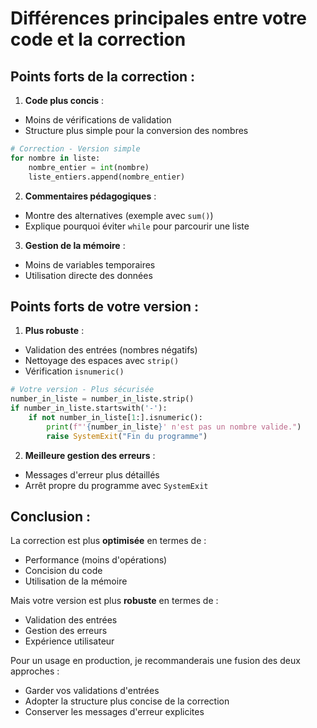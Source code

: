 # Différences principales entre votre code et la correction

## Points forts de la correction :
1. **Code plus concis** :
- Moins de vérifications de validation 
- Structure plus simple pour la conversion des nombres

```python
# Correction - Version simple
for nombre in liste:
    nombre_entier = int(nombre)
    liste_entiers.append(nombre_entier)
```

2. **Commentaires pédagogiques** :
- Montre des alternatives (exemple avec `sum()`)
- Explique pourquoi éviter `while` pour parcourir une liste

3. **Gestion de la mémoire** :
- Moins de variables temporaires
- Utilisation directe des données

## Points forts de votre version :
1. **Plus robuste** :
- Validation des entrées (nombres négatifs)
- Nettoyage des espaces avec `strip()`
- Vérification `isnumeric()`

```python
# Votre version - Plus sécurisée
number_in_liste = number_in_liste.strip()
if number_in_liste.startswith('-'):
    if not number_in_liste[1:].isnumeric():
        print(f"'{number_in_liste}' n'est pas un nombre valide.")
        raise SystemExit("Fin du programme")
```

2. **Meilleure gestion des erreurs** :
- Messages d'erreur plus détaillés
- Arrêt propre du programme avec `SystemExit`

## Conclusion :
La correction est plus **optimisée** en termes de :
- Performance (moins d'opérations)
- Concision du code
- Utilisation de la mémoire

Mais votre version est plus **robuste** en termes de :
- Validation des entrées
- Gestion des erreurs
- Expérience utilisateur

Pour un usage en production, je recommanderais une fusion des deux approches :
- Garder vos validations d'entrées
- Adopter la structure plus concise de la correction
- Conserver les messages d'erreur explicites